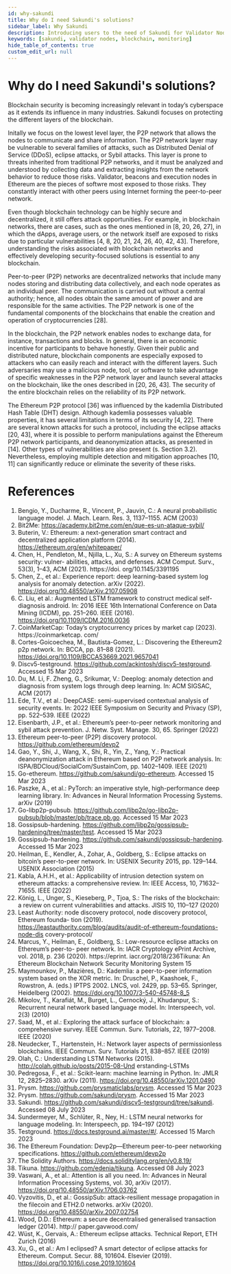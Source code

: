 ```yaml
---
id: why-sakundi
title: Why do I need Sakundi's solutions?
sidebar_label: Why Sakundi 
description: Introducing users to the need of Sakundi for Validator Nodes.
keywords: [sakundi, validator nodes, blockchain, monitoring]
hide_table_of_contents: true
custom_edit_url: null
---
```


# Why do I need Sakundi's solutions?

Blockchain security is becoming increasingly relevant in today’s cyberspace as it extends
its influence in many industries. Sakundi focuses on protecting the different layers of the 
blockchain.

Initally we focus on the lowest level layer, the P2P network that allows the nodes to
communicate and share information. The P2P network layer may be vulnerable to several
families of attacks, such as Distributed Denial of Service (DDoS), eclipse attacks, 
or Sybil attacks. This layer is prone to threats inherited from traditional P2P networks,
and it must be analyzed and understood by collecting data and extracting insights from
the network behavior to reduce those risks. Validator, beacons and execution nodes in
Ethereum are the pieces of softwre most exposed to those risks. They constantly interact
with other peers using Internet forming the peer-to-peer network.

Even though blockchain technology can be highly secure and decentralized, it still offers
attack opportunities. For example, in blockchain networks, there are cases, such as the
ones mentioned in [8, 20, 26, 27], in which the dApps, average users, or the network itself
are exposed to risks due to particular vulnerabilities [4, 8, 20, 21, 24, 26, 40, 42, 43].
Therefore, understanding the risks associated with blockchain networks and effectively
developing security-focused solutions is essential to any blockchain. 

Peer-to-peer (P2P) networks are decentralized networks that include many nodes storing and distributing data
collectively, and each node operates as an individual peer. The communication is carried
out without a central authority; hence, all nodes obtain the same amount of power and are
responsible for the same activities. The P2P network is one of the fundamental components
of the blockchains that enable the creation and operation of cryptocurrencies [28].

In the blockchain, the P2P network enables nodes to exchange data, for instance,
transactions and blocks. In general, there is an economic incentive for participants
to behave honestly. Given their public and distributed nature, blockchain components
are especially exposed to attackers who can easily reach and interact with the
different layers. Such adversaries may use a malicious node, tool, or software to take
advantage of specific weaknesses in the P2P network layer and launch several attacks
on the blockchain, like the ones described in [20, 26, 43]. The security of the entire
blockchain relies on the reliability of its P2P network.

The Ethereum P2P protocol [36] was influenced by the kademlia Distributed Hash
Table (DHT) design. Although kademlia possesses valuable properties, it has several
limitations in terms of its security [4, 22]. There are several known attacks for such a
protocol, including the eclipse attacks [20, 43], where it is possible to perform manipulations
against the Ethereum P2P network participants, and deanonymization attacks,
as presented in [14]. Other types of vulnerabilities are also present (s. Section 3.2).
Nevertheless, employing multiple detection and mitigation approaches [10, 11] can
significantly reduce or eliminate the severity of these risks.

# References

1. Bengio, Y., Ducharme, R., Vincent, P., Jauvin, C.: A neural probabilistic language model. J.
Mach. Learn. Res. 3, 1137–1155. ACM (2003)
2. Bit2Me: https://academy.bit2me.com/en/que-es-un-ataque-sybil/
3. Buterin, V.: Ethereum: a next-generation smart contract and decentralized application platform
(2014). https://ethereum.org/en/whitepaper/
4. Chen, H., Pendleton, M., Njilla, L., Xu, S.: A survey on Ethereum systems security: vulner-
abilities, attacks, and defenses. ACM Comput. Surv., 53(3), 1–43, ACM (2021). https://doi.
org/10.1145/3391195
5. Chen, Z., et al.: Experience report: deep learning-based system log analysis for anomaly
detection. arXiv (2022). https://doi.org/10.48550/arXiv.2107.05908
6. C. Liu, et al.: Augmented LSTM framework to construct medical self-diagnosis android.
In: 2016 IEEE 16th International Conference on Data Mining (ICDM), pp. 251–260. IEEE
(2016). https://doi.org/10.1109/ICDM.2016.0036
7. CoinMarketCap: Today’s cryptocurrency prices by market cap (2023). https://coinmarketcap.
com/
8. Cortes-Goicoechea, M., Bautista-Gomez, L.: Discovering the Ethereum2 p2p network. In:
BCCA, pp. 81–88 (2021). https://doi.org/10.1109/BCCA53669.2021.9657041
9. Discv5-testground. https://github.com/ackintosh/discv5-testground. Accessed 15 Mar 2023
10. Du, M. Li, F. Zheng, G., Srikumar, V.: Deeplog: anomaly detection and diagnosis from system
logs through deep learning. In: ACM SIGSAC, ACM (2017)
11. Ede, T.V., et al.: DeepCASE: semi-supervised contextual analysis of security events. In: 2022
IEEE Symposium on Security and Privacy (SP), pp. 522–539. IEEE (2022)
12. Eisenbarth, J.P., et al.: Ethereum’s peer-to-peer network monitoring and sybil attack
prevention. J. Netw. Syst. Manage. 30, 65. Springer (2022)
13. Ethereum peer-to-peer (P2P) discovery protocol. https://github.com/ethereum/devp2
14. Gao, Y., Shi, J., Wang, X., Shi, R., Yin, Z., Yang, Y.: Practical deanonymization attack
in Ethereum based on P2P network analysis. In: ISPA/BDCloud/SocialCom/SustainCom,
pp. 1402–1409. IEEE (2021)
15. Go-ethereum. https://github.com/sakundi/go-ethereum. Accessed 15 Mar 2023
16. Paszke, A., et al.: PyTorch: an imperative style, high-performance deep learning library. In:
Advances in Neural Information Processing Systems. arXiv (2019)
17. Go-libp2p-pubsub. https://github.com/libp2p/go-libp2p-pubsub/blob/master/pb/trace.pb.go.
Accessed 15 Mar 2023
18. Gossipsub-hardening.
https://github.com/libp2p/gossipsub-hardening/tree/master/test.
Accessed 15 Mar 2023
19. Gossipsub-hardening. https://github.com/sakundi/gossipsub-hardening. Accessed 15 Mar
2023
20. Heilman, E., Kendler, A., Zohar, A., Goldberg, S.: Eclipse attacks on bitcoin’s peer-to-peer
network. In: USENIX Security 2015, pp. 129–144. USENIX Association (2015)
21. Kabla, A.H.H., et al.: Applicability of intrusion detection system on ethereum attacks: a
comprehensive review. In: IEEE Access, 10, 71632–71655. IEEE (2022)
22. König, L., Unger, S., Kieseberg, P., Tjoa, S.: The risks of the blockchain: a review on current
vulnerabilities and attacks. JISIS 10, 110–127 (2020)
23. Least Authority: node discovery protocol, node discovery protocol, Ethereum founda-
tion (2019). https://leastauthority.com/blog/audits/audit-of-ethereum-foundations-node-dis
covery-protocol/
24. Marcus, Y., Heilman, E., Goldberg, S.: Low-resource eclipse attacks on Ethereum’s peer-to-
peer network. In: IACR Cryptology ePrint Archive, vol. 2018, p. 236 (2020). https://eprint.
iacr.org/2018/236Tikuna: An Ethereum Blockchain Network Security Monitoring System
15
25. Maymounkov, P., Mazières, D.: Kademlia: a peer-to-peer information system based on the
XOR metric. In: Druschel, P., Kaashoek, F., Rowstron, A. (eds.) IPTPS 2002. LNCS, vol.
2429, pp. 53–65. Springer, Heidelberg (2002). https://doi.org/10.1007/3-540-45748-8_5
26. Mikolov, T., Karafiát, M., Burget, L., Cernocký, J., Khudanpur, S.: Recurrent neural network
based language model. In: Interspeech, vol. 2(3) (2010)
27. Saad, M., et al.: Exploring the attack surface of blockchain: a comprehensive survey. IEEE
Commun. Surv. Tutorials, 22, 1977–2008. IEEE (2020)
28. Neudecker, T., Hartenstein, H.: Network layer aspects of permissionless blockchains. IEEE
Commun. Surv. Tutorials 21, 838–857. IEEE (2019)
29. Olah, C.: Understanding LSTM Networks (2015). http://colah.github.io/posts/2015-08-Und
erstanding-LSTMs
30. Pedregosa, F., et al.: Scikit-learn: machine learning in Python. In: JMLR 12, 2825–2830.
arXiv (2011). https://doi.org/10.48550/arXiv.1201.0490
31. Prysm. https://github.com/prysmaticlabs/prysm. Accessed 15 Mar 2023
32. Prysm. https://github.com/sakundi/prysm. Accessed 15 Mar 2023
33. Sakundi. https://github.com/sakundi/discv5-testground/tree/sakundi. Accessed 08 July 2023
34. Sundermeyer, M., Schlüter, R., Ney, H.: LSTM neural networks for language modeling. In:
Interspeech, pp. 194–197 (2012)
35. Testground. https://docs.testground.ai/master/#/. Accessed 15 March 2023
36. The Ethereum Foundation: Devp2p—Ethereum peer-to-peer networking specifications.
https://github.com/ethereum/devp2p
37. The Solidity Authors. https://docs.soliditylang.org/en/v0.8.19/
38. Tikuna. https://github.com/edenia/tikuna. Accessed 08 July 2023
39. Vaswani, A., et al.: Attention is all you need. In: Advances in Neural Information Processing
Systems, vol. 30, arXiv (2017). https://doi.org/10.48550/arXiv.1706.03762
40. Vyzovitis, D., et al.: GossipSub: attack-resilient message propagation in the filecoin and
ETH2.0 networks. arXiv (2020). https://doi.org/10.48550/arXiv.2007.02754
41. Wood, D.D.: Ethereum: a secure decentralised generalised transaction ledger (2014). http://
paper.gavwood.com/
42. Wüst, K., Gervais, A.: Ethereum eclipse attacks. Technical Report, ETH Zurich (2016)
43. Xu, G., et al.: Am I eclipsed? A smart detector of eclipse attacks for Ethereum. Comput.
Secur. 88, 101604. Elsevier (2019). https://doi.org/10.1016/j.cose.2019.101604

